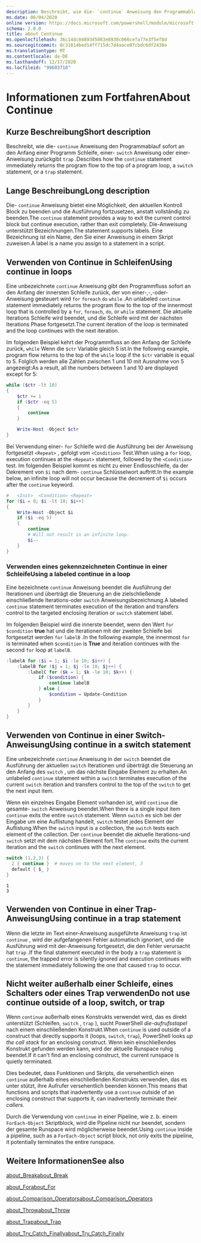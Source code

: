 ```yaml
---
description: Beschreibt, wie die- `continue` Anweisung den Programmablauf sofort an den Anfang einer Programm Schleife, einer- `switch` Anweisung oder einer-Anweisung zurückgibt `trap` .
ms.date: 06/04/2020
online version: https://docs.microsoft.com/powershell/module/microsoft.powershell.core/about/about_continue?view=powershell-7.2&WT.mc_id=ps-gethelp
schema: 2.0.0
title: about_Continue
ms.openlocfilehash: 36c14dc0489345083e8938c066cefa77e3f5ef8d
ms.sourcegitcommit: 0c31814bed14ff715dc7d4aace07cbdc6df2438e
ms.translationtype: MT
ms.contentlocale: de-DE
ms.lasthandoff: 12/17/2020
ms.locfileid: "99603710"
---
```

# <a name="about-continue"></a><span data-ttu-id="be02a-103">Informationen zum Fortfahren</span><span class="sxs-lookup"><span data-stu-id="be02a-103">About Continue</span></span>

## <a name="short-description"></a><span data-ttu-id="be02a-104">Kurze Beschreibung</span><span class="sxs-lookup"><span data-stu-id="be02a-104">Short description</span></span>

<span data-ttu-id="be02a-105">Beschreibt, wie die- `continue` Anweisung den Programmablauf sofort an den Anfang einer Programm Schleife, einer- `switch` Anweisung oder einer-Anweisung zurückgibt `trap` .</span><span class="sxs-lookup"><span data-stu-id="be02a-105">Describes how the `continue` statement immediately returns the program flow to the top of a program loop, a `switch` statement, or a `trap` statement.</span></span>

## <a name="long-description"></a><span data-ttu-id="be02a-106">Lange Beschreibung</span><span class="sxs-lookup"><span data-stu-id="be02a-106">Long description</span></span>

<span data-ttu-id="be02a-107">Die- `continue` Anweisung bietet eine Möglichkeit, den aktuellen Kontroll Block zu beenden und die Ausführung fortzusetzen, anstatt vollständig zu beenden.</span><span class="sxs-lookup"><span data-stu-id="be02a-107">The `continue` statement provides a way to exit the current control block but continue execution, rather than exit completely.</span></span> <span data-ttu-id="be02a-108">Die-Anweisung unterstützt Bezeichnungen.</span><span class="sxs-lookup"><span data-stu-id="be02a-108">The statement supports labels.</span></span>
<span data-ttu-id="be02a-109">Eine Bezeichnung ist ein Name, den Sie einer Anweisung in einem Skript zuweisen.</span><span class="sxs-lookup"><span data-stu-id="be02a-109">A label is a name you assign to a statement in a script.</span></span>

## <a name="using-continue-in-loops"></a><span data-ttu-id="be02a-110">Verwenden von Continue in Schleifen</span><span class="sxs-lookup"><span data-stu-id="be02a-110">Using continue in loops</span></span>

<span data-ttu-id="be02a-111">Eine unbezeichnete `continue` Anweisung gibt den Programmfluss sofort an den Anfang der innersten Schleife zurück, der von einer-,-,-oder-Anweisung gesteuert wird `for` `foreach` `do` `while` .</span><span class="sxs-lookup"><span data-stu-id="be02a-111">An unlabeled `continue` statement immediately returns the program flow to the top of the innermost loop that is controlled by a `for`, `foreach`, `do`, or `while` statement.</span></span> <span data-ttu-id="be02a-112">Die aktuelle Iterations Schleife wird beendet, und die Schleife wird mit der nächsten Iterations Phase fortgesetzt.</span><span class="sxs-lookup"><span data-stu-id="be02a-112">The current iteration of the loop is terminated and the loop continues with the next iteration.</span></span>

<span data-ttu-id="be02a-113">Im folgenden Beispiel kehrt der Programmfluss an den Anfang der Schleife zurück, `while` Wenn die `$ctr` Variable gleich 5 ist.</span><span class="sxs-lookup"><span data-stu-id="be02a-113">In the following example, program flow returns to the top of the `while` loop if the `$ctr` variable is equal to 5.</span></span> <span data-ttu-id="be02a-114">Folglich werden alle Zahlen zwischen 1 und 10 mit Ausnahme von 5 angezeigt:</span><span class="sxs-lookup"><span data-stu-id="be02a-114">As a result, all the numbers between 1 and 10 are displayed except for 5:</span></span>

```powershell
while ($ctr -lt 10)
{
    $ctr += 1
    if ($ctr -eq 5)
    {
        continue
    }

    Write-Host -Object $ctr
}
```

<span data-ttu-id="be02a-115">Bei Verwendung einer- `for` Schleife wird die Ausführung bei der Anweisung fortgesetzt `<Repeat>` , gefolgt vom `<Condition>` Test.</span><span class="sxs-lookup"><span data-stu-id="be02a-115">When using a `for` loop, execution continues at the `<Repeat>` statement, followed by the `<Condition>` test.</span></span> <span data-ttu-id="be02a-116">Im folgenden Beispiel kommt es nicht zu einer Endlosschleife, da der Dekrement von `$i` nach dem- `continue` Schlüsselwort auftritt.</span><span class="sxs-lookup"><span data-stu-id="be02a-116">In the example below, an infinite loop will not occur because the decrement of `$i` occurs after the `continue` keyword.</span></span>

```powershell
#   <Init>  <Condition> <Repeat>
for ($i = 0; $i -lt 10; $i++)
{
    Write-Host -Object $i
    if ($i -eq 5)
    {
        continue
        # Will not result in an infinite loop.
        $i--
    }
}
```

### <a name="using-a-labeled-continue-in-a-loop"></a><span data-ttu-id="be02a-117">Verwenden eines gekennzeichneten Continue in einer Schleife</span><span class="sxs-lookup"><span data-stu-id="be02a-117">Using a labeled continue in a loop</span></span>

<span data-ttu-id="be02a-118">Eine bezeichnete `continue` Anweisung beendet die Ausführung der Iterationen und überträgt die Steuerung an die zielschließende einschließende Iterations-oder `switch` Anweisungsbezeichnung.</span><span class="sxs-lookup"><span data-stu-id="be02a-118">A labeled `continue` statement terminates execution of the iteration and transfers control to the targeted enclosing iteration or `switch` statement label.</span></span>

<span data-ttu-id="be02a-119">Im folgenden Beispiel wird die innerste beendet, wenn den Wert `for` `$condition` **true** hat und die Iterationen mit der zweiten Schleife bei fortgesetzt werden `for` `labelB` .</span><span class="sxs-lookup"><span data-stu-id="be02a-119">In the following example, the innermost `for` is terminated when `$condition` is **True** and iteration continues with the second `for` loop at `labelB`.</span></span>

```powershell
:labelA for ($i = 1; $i -le 10; $i++) {
    :labelB for ($j = 1; $j -le 10; $j++) {
        :labelC for ($k = 1; $k -le 10; $k++) {
            if ($condition) {
                continue labelB
            } else {
                $condition = Update-Condition
            }
        }
    }
}
```

## <a name="using-continue-in-a-switch-statement"></a><span data-ttu-id="be02a-120">Verwenden von Continue in einer Switch-Anweisung</span><span class="sxs-lookup"><span data-stu-id="be02a-120">Using continue in a switch statement</span></span>

<span data-ttu-id="be02a-121">Eine unbezeichnete `continue` Anweisung in der `switch` beendet die Ausführung der aktuellen `switch` Iterationen und überträgt die Steuerung an den Anfang des `switch` , um das nächste Eingabe Element zu erhalten.</span><span class="sxs-lookup"><span data-stu-id="be02a-121">An unlabeled `continue` statement within a `switch` terminates execution of the current `switch` iteration and transfers control to the top of the `switch` to get the next input item.</span></span>

<span data-ttu-id="be02a-122">Wenn ein einzelnes Eingabe Element vorhanden ist, wird `continue` die gesamte- `switch` Anweisung beendet.</span><span class="sxs-lookup"><span data-stu-id="be02a-122">When there is a single input item `continue` exits the entire `switch` statement.</span></span>
<span data-ttu-id="be02a-123">Wenn `switch` es sich bei der Eingabe um eine Auflistung handelt, `switch` testet jedes Element der Auflistung.</span><span class="sxs-lookup"><span data-stu-id="be02a-123">When the `switch` input is a collection, the `switch` tests each element of the collection.</span></span> <span data-ttu-id="be02a-124">Der `continue` beendet die aktuelle Iterations-und `switch` setzt mit dem nächsten Element fort.</span><span class="sxs-lookup"><span data-stu-id="be02a-124">The `continue` exits the current iteration and the `switch` continues with the next element.</span></span>

```powershell
switch (1,2,3) {
  2 { continue }  # moves on to the next element, 3
  default { $_ }
}
```

```Output
1
3
```

## <a name="using-continue-in-a-trap-statement"></a><span data-ttu-id="be02a-125">Verwenden von Continue in einer Trap-Anweisung</span><span class="sxs-lookup"><span data-stu-id="be02a-125">Using continue in a trap statement</span></span>

<span data-ttu-id="be02a-126">Wenn die letzte im Text einer-Anweisung ausgeführte Anweisung `trap` ist `continue` , wird der aufgefangenen Fehler automatisch ignoriert, und die Ausführung wird mit der-Anweisung fortgesetzt, die den Fehler verursacht hat `trap` .</span><span class="sxs-lookup"><span data-stu-id="be02a-126">If the final statement executed in the body a `trap` statement is `continue`, the trapped error is silently ignored and execution continues with the statement immediately following the one that caused `trap` to occur.</span></span>

## <a name="do-not-use-continue-outside-of-a-loop-switch-or-trap"></a><span data-ttu-id="be02a-127">Nicht weiter außerhalb einer Schleife, eines Schalters oder eines Trap verwenden</span><span class="sxs-lookup"><span data-stu-id="be02a-127">Do not use continue outside of a loop, switch, or trap</span></span>

<span data-ttu-id="be02a-128">Wenn `continue` außerhalb eines Konstrukts verwendet wird, das es direkt unterstützt (Schleifen, `switch` , `trap` ), sucht PowerShell _die-aufrufsstapel_ nach einem einschließenden Konstrukt.</span><span class="sxs-lookup"><span data-stu-id="be02a-128">When `continue` is used outside of a construct that directly supports it (loops, `switch`, `trap`), PowerShell looks _up the call stack_ for an enclosing construct.</span></span> <span data-ttu-id="be02a-129">Wenn kein einschließendes Konstrukt gefunden werden kann, wird der aktuelle Runspace ruhig beendet.</span><span class="sxs-lookup"><span data-stu-id="be02a-129">If it can't find an enclosing construct, the current runspace is quietly terminated.</span></span>

<span data-ttu-id="be02a-130">Dies bedeutet, dass Funktionen und Skripts, die versehentlich einen `continue` außerhalb eines einschließenden Konstrukts verwenden, das es unter stützt, ihre Aufrufer versehentlich beenden können.</span><span class="sxs-lookup"><span data-stu-id="be02a-130">This means that functions and scripts that inadvertently use a `continue` outside of an enclosing construct that supports it, can inadvertently terminate their _callers_.</span></span>

<span data-ttu-id="be02a-131">Durch die Verwendung von `continue` in einer Pipeline, wie z. b. einem `ForEach-Object` Skriptblock, wird die Pipeline nicht nur beendet, sondern der gesamte Runspace wird möglicherweise beendet.</span><span class="sxs-lookup"><span data-stu-id="be02a-131">Using `continue` inside a pipeline, such as a `ForEach-Object` script block, not only exits the pipeline, it potentially terminates the entire runspace.</span></span>

## <a name="see-also"></a><span data-ttu-id="be02a-132">Weitere Informationen</span><span class="sxs-lookup"><span data-stu-id="be02a-132">See also</span></span>

[<span data-ttu-id="be02a-133">about_Break</span><span class="sxs-lookup"><span data-stu-id="be02a-133">about_Break</span></span>](about_Break.md)

[<span data-ttu-id="be02a-134">about_For</span><span class="sxs-lookup"><span data-stu-id="be02a-134">about_For</span></span>](about_For.md)

[<span data-ttu-id="be02a-135">about_Comparison_Operators</span><span class="sxs-lookup"><span data-stu-id="be02a-135">about_Comparison_Operators</span></span>](about_Comparison_Operators.md)

[<span data-ttu-id="be02a-136">about_Throw</span><span class="sxs-lookup"><span data-stu-id="be02a-136">about_Throw</span></span>](about_Throw.md)

[<span data-ttu-id="be02a-137">about_Trap</span><span class="sxs-lookup"><span data-stu-id="be02a-137">about_Trap</span></span>](about_Trap.md)

[<span data-ttu-id="be02a-138">about_Try_Catch_Finally</span><span class="sxs-lookup"><span data-stu-id="be02a-138">about_Try_Catch_Finally</span></span>](about_Try_Catch_Finally.md)
